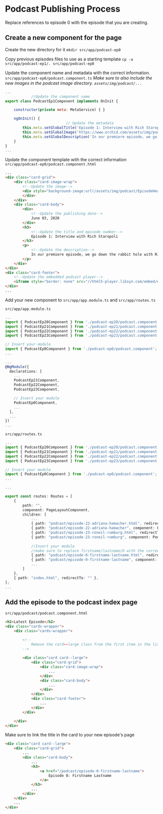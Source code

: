 # Podcast Publishing Process

Replace references to episode 0 with the episode that you are creating.

## Create a new component for the page

Create the new directory for it
`mkdir src/app/podcast-ep0`

Copy previous episodes files to use as a starting template
`cp -a src/app/podcast-ep1/. src/app/podcast-ep0`

Update the component name and metadata with the correct information.
`src/app/podcast-ep0/podcast.component.ts`
*Make sure to also include the new images in the podcast image directory. `assets/img/podcast/...`*

```js
...
            //Update the component name
export class PodcastEp1Component implements OnInit {

    constructor(private meta: MetaService) { }

    ngOnInit() {
                            // Update the metadata
        this.meta.setGlobalTitle('Episode 1: Interview with Rich Staropoli | Follow the White Rabbit');
        this.meta.setGlobalImage('https://www.orchid.com/assets/img/podcast/EpisodeHeader_RStaropoli.png');
        this.meta.setGlobalDescription('In our premiere episode, we go down the rabbit hole with Rich Staropoli, whose career reads like a Tom Clancy spy novel.');
    }
}
...
```

Update the component template with the correct information
`src/app/podcast-ep0/podcast.component.html`

```html
...
<div class="card-grid">
    <div class="card-image-wrap">
        <!--Update the image-->
        <div style="background-image:url(/assets/img/podcast/EpisodeHeader_Website_RRumburg.jpg)">
        </div>
    </div>
    <div class="card-body">
        <div>
            <!--Update the publishing date-->
            June 03, 2020
        </div>
        <h3>
            <!--Update the title and episode number-->
            Episode 1: Interview with Rich Staropoli
        </h3>
        <p>
            <!--Update the description-->
            In our premiere episode, we go down the rabbit hole with Rich Staropoli, whose career reads like a Tom Clancy spy novel. He's the former White House CIO for the Department of Homeland Security and a special agent for the Secret Service for 25 years. He discusses what it was like to protect President George W. Bush on September 11th, his thoughts on the current state of technology at DHS, what cybersecurity risks our country faces, and the future of our election systems.
        </p>
    </div>
</div>
<div class="card-footer">
    <!--Update the embedded podcast player-->
    <iframe style="border: none" src="//html5-player.libsyn.com/embed/episode/id/14651969/height/90/theme/custom/thumbnail/yes/direction/backward/render-playlist/no/custom-color/070a00/" height="90" width="100%" scrolling="no" allowfullscreen webkitallowfullscreen mozallowfullscreen oallowfullscreen msallowfullscreen></iframe>
</div>
...
```

Add your new component to `src/app/app.module.ts` and `src/app/routes.ts`

`src/app/app.module.ts`
```ts
...
import { PodcastEp20Component } from './podcast-ep20/podcast.component';
import { PodcastEp21Component } from './podcast-ep21/podcast.component';
import { PodcastEp22Component } from './podcast-ep22/podcast.component';
import { PodcastEp23Component } from './podcast-ep23/podcast.component';

// Insert your module
import { PodcastEp0Component } from './podcast-ep0/podcast.component';
...

...
@NgModule({
  declarations: [
    ...
    PodcastEp21Component,
    PodcastEp22Component,
    PodcastEp23Component,

    // Insert your module
    PodcastEp0Component,
    ...
  ],
  ...
})
...
```

`src/app/routes.ts`
```ts
...
import { PodcastEp20Component } from './podcast-ep20/podcast.component';
import { PodcastEp21Component } from './podcast-ep21/podcast.component';
import { PodcastEp22Component } from './podcast-ep22/podcast.component';
import { PodcastEp23Component } from './podcast-ep23/podcast.component';

// Insert your module
import { PodcastEp0Component } from './podcast-ep0/podcast.component';
...

...

export const routes: Routes = [
	{
		path: "",
		component: PageLayoutComponent,
		children: [
            ...
			{ path: "podcast/episode-22-adriana-hamacher.html", redirectTo: "podcast/episode-22-adriana-hamacher" },
			{ path: "podcast/episode-22-adriana-hamacher", component: PodcastEp22Component },
			{ path: "podcast/episode-23-roneil-rumburg.html", redirectTo: "podcast/episode-23-roneil-rumburg" },
            { path: "podcast/episode-23-roneil-rumburg", component: PodcastEp23Component },
            
            //Insert your module
            //make sure to replace firstname/lastname/0 with the correct information
            { path: "podcast/episode-0-firstname-lastname.html", redirectTo: "podcast/episode-0-firstname-lastname" },
            { path: "podcast/episode-0-firstname-lastname", component: PodcastEp0Component },
            ...
		]
	},
	{ path: "index.html", redirectTo: "" },
];
...
```

## Add the episode to the podcast index page

`src/app/podcast/podcast.component.html`
```html
<h2>Latest Episode</h2>
<div class="cards-wrapper">
    <div class="cards-wrapper">

        <!--
            Remove the card--large class from the first item in the list, and paste in the <div class="card card--large"> from podcast.component.html above it
        -->
        
        <div class="card card--large">
            <div class="card-grid">
                <div class="card-image-wrap">
                    ...
                </div>
                <div class="card-body">
                    ...
                </div>
            </div>
            <div class="card-footer">
                ...
            </div>
        </div>

    </div>
</div>
```

Make sure to link the title in the card to your new episode's page

```html
<div class="card card--large">
    <div class="card-grid">
        ...
        <div class="card-body">
            ...
            <h3>
                <a href="/podcast/episode-0-firstname-lastname">
                    Episode 0: Firstname Lastname
                </a>
            </h3>
            ...
        </div>
    </div>
    ...
</div>
```
